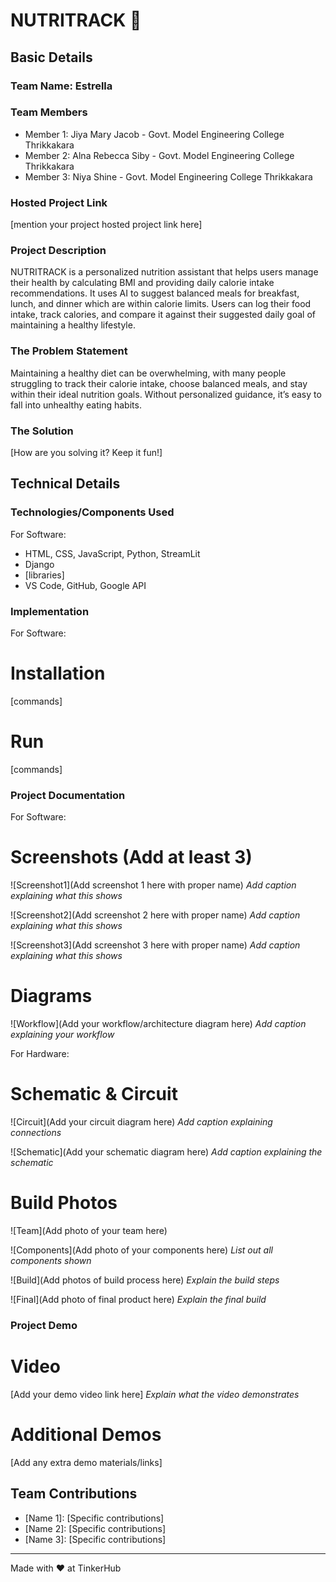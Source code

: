 # NUTRITRACK 🎯


## Basic Details
### Team Name: Estrella


### Team Members
- Member 1: Jiya Mary Jacob - Govt. Model Engineering College Thrikkakara
- Member 2: Alna Rebecca Siby - Govt. Model Engineering College Thrikkakara
- Member 3: Niya Shine - Govt. Model Engineering College Thrikkakara

### Hosted Project Link
[mention your project hosted project link here]

### Project Description
NUTRITRACK is a personalized nutrition assistant that helps users manage their health by calculating BMI and providing daily calorie intake recommendations.
It uses AI to suggest balanced meals for breakfast, lunch, and dinner which are within calorie limits. Users can log their food intake, track calories, and compare it 
against their suggested daily goal of maintaining a healthy lifestyle.

### The Problem Statement
Maintaining a healthy diet can be overwhelming, with many people struggling to track their calorie intake, choose balanced meals, and stay within their ideal nutrition goals. Without personalized guidance, it’s easy to fall into unhealthy eating habits.

### The Solution
[How are you solving it? Keep it fun!]

## Technical Details
### Technologies/Components Used
For Software:
- HTML, CSS, JavaScript, Python, StreamLit
- Django
- [libraries]
- VS Code, GitHub, Google API

### Implementation
For Software:
# Installation
[commands]

# Run
[commands]

### Project Documentation
For Software:

# Screenshots (Add at least 3)
![Screenshot1](Add screenshot 1 here with proper name)
*Add caption explaining what this shows*

![Screenshot2](Add screenshot 2 here with proper name)
*Add caption explaining what this shows*

![Screenshot3](Add screenshot 3 here with proper name)
*Add caption explaining what this shows*

# Diagrams
![Workflow](Add your workflow/architecture diagram here)
*Add caption explaining your workflow*

For Hardware:

# Schematic & Circuit
![Circuit](Add your circuit diagram here)
*Add caption explaining connections*

![Schematic](Add your schematic diagram here)
*Add caption explaining the schematic*

# Build Photos
![Team](Add photo of your team here)


![Components](Add photo of your components here)
*List out all components shown*

![Build](Add photos of build process here)
*Explain the build steps*

![Final](Add photo of final product here)
*Explain the final build*

### Project Demo
# Video
[Add your demo video link here]
*Explain what the video demonstrates*

# Additional Demos
[Add any extra demo materials/links]

## Team Contributions
- [Name 1]: [Specific contributions]
- [Name 2]: [Specific contributions]
- [Name 3]: [Specific contributions]

---
Made with ❤️ at TinkerHub

